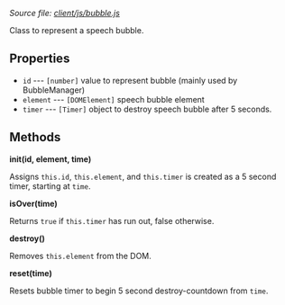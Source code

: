 *Source file: [client/js/bubble.js](https://github.com/browserquest/BrowserQuest/blob/master/client/js/bubble.js)*

Class to represent a speech bubble.

Properties
----------
* `id` --- `[number]` value to represent bubble (mainly used by BubbleManager)
* `element` --- `[DOMElement]` speech bubble element
* `timer` --- `[Timer]` object to destroy speech bubble after 5 seconds.

Methods
-------
**init(id, element, time)**

Assigns `this.id`, `this.element`, and `this.timer` is created as a 5 second timer, starting at `time`.

**isOver(time)**

Returns `true` if `this.timer` has run out, false otherwise.

**destroy()**

Removes `this.element` from the DOM.

**reset(time)**

Resets bubble timer to begin 5 second destroy-countdown from `time`.